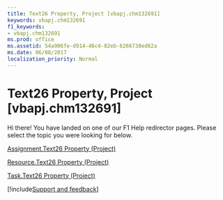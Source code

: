 ```yaml
---
title: Text26 Property, Project [vbapj.chm132691]
keywords: vbapj.chm132691
f1_keywords:
- vbapj.chm132691
ms.prod: office
ms.assetid: 54a906fe-d914-46c4-82eb-6266738ed62a
ms.date: 06/08/2017
localization_priority: Normal
---
```



# Text26 Property, Project [vbapj.chm132691]

Hi there! You have landed on one of our F1 Help redirector pages. Please select the topic you were looking for below.

[Assignment.Text26 Property (Project)](https://msdn.microsoft.com/library/e01ed7b0-88f1-818f-8548-150945b3bc1f%28Office.15%29.aspx)

[Resource.Text26 Property (Project)](https://msdn.microsoft.com/library/3495a77e-d5a3-452c-9102-75739fe907b1%28Office.15%29.aspx)

[Task.Text26 Property (Project)](https://msdn.microsoft.com/library/59cb098f-48cd-7a54-ca64-8bdbd4ae2b12%28Office.15%29.aspx)

[!include[Support and feedback](~/includes/feedback-boilerplate.md)]